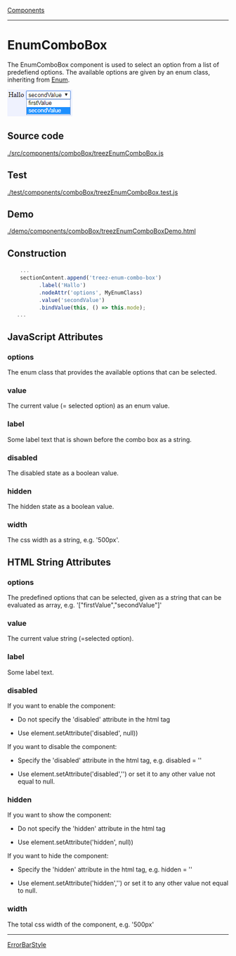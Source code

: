 [Components](../components.md)

----

# EnumComboBox
		
The EnumComboBox component is used to select an option from a list of predefiend options. 
The available options are given by an enum class, inheriting from [Enum](../../../src/components/enum.js). 
	
![](../../images/treez_enum_combo_box.png)
		
## Source code

[./src/components/comboBox/treezEnumComboBox.js](../../../src/components/comboBox/treezEnumComboBox.js)

## Test

[./test/components/comboBox/treezEnumComboBox.test.js](../../../test/components/comboBox/treezEnumComboBox.test.js)

## Demo

[./demo/components/comboBox/treezEnumComboBoxDemo.html](../../../demo/components/comboBox/treezEnumComboBoxDemo.html)

## Construction

```javascript
    ...
    sectionContent.append('treez-enum-combo-box')
		  .label('Hallo')
		  .nodeAttr('options', MyEnumClass)
		  .value('secondValue')		
		  .bindValue(this, () => this.mode);	
   ...
```

## JavaScript Attributes

### options

The enum class that provides the available options that can be selected.

### value

The current value (= selected option) as an enum value. 

### label

Some label text that is shown before the combo box as a string. 

### disabled

The disabled state as a boolean value. 

### hidden

The hidden state as a boolean value.

### width

The css width as a string, e.g. '500px'.

## HTML String Attributes

### options

The predefined options that can be selected, given as a string that can be evaluated as array, e.g. '\["firstValue","secondValue"\]'

### value

The current value string (=selected option). 

### label

Some label text.

### disabled

If you want to enable the component:

* Do not specify the 'disabled' attribute in the html tag

* Use element.setAttribute('disabled', null)) 

If you want to disable the component:

* Specify the 'disabled' attribute in the html tag, e.g. disabled = ''

* Use element.setAttribute('disabled','') or set it to any other value not equal to null. 

### hidden

If you want to show the component:

* Do not specify the 'hidden' attribute in the html tag

* Use element.setAttribute('hidden', null)) 

If you want to hide the component:

* Specify the 'hidden' attribute in the html tag, e.g. hidden = ''

* Use element.setAttribute('hidden','') or set it to any other value not equal to null. 

### width

The total css width of the component, e.g. '500px'


----

[ErrorBarStyle](../errorBarStyle/errorBarStyle.md)
